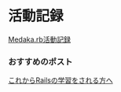 活動記録
======

[Medaka.rb活動記録](https://github.com/medakarb/meetup/wiki)

### おすすめのポスト

[これからRailsの学習をされる方へ](https://github.com/medakarb/meetup/wiki/15.2.14-%E7%AC%AC4%E5%9B%9E%E3%82%82%E3%81%8F%E3%82%82%E3%81%8F%E4%BC%9A#%E3%81%93%E3%82%8C%E3%81%8B%E3%82%89rails%E3%81%AE%E5%AD%A6%E7%BF%92%E3%82%92%E3%81%95%E3%82%8C%E3%82%8B%E6%96%B9%E3%81%B8)
